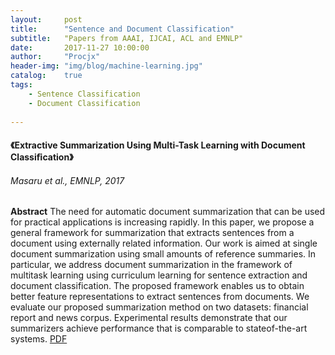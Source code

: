 ```yaml
---
layout:     post
title:      "Sentence and Document Classification"
subtitle:   "Papers from AAAI, IJCAI, ACL and EMNLP"
date:       2017-11-27 10:00:00
author:     "Procjx"
header-img: "img/blog/machine-learning.jpg"
catalog:    true
tags:
    - Sentence Classification
    - Document Classification
    
---
```


#### 《Extractive Summarization Using Multi-Task Learning with Document Classiﬁcation》
###### Masaru et al., EMNLP, 2017
<b> Abstract</b>
The need for automatic document summarization that can be used for practical applications is increasing rapidly. In this paper, we propose a general framework for summarization that extracts sentences from a document using externally related information. Our work is aimed at single document summarization using small amounts of reference summaries. In particular, we address document summarization in the framework of multitask learning using curriculum learning for sentence extraction and document classification. The proposed framework enables us to obtain better feature representations to extract sentences from documents. We evaluate our proposed summarization method on two datasets: financial report and news corpus. Experimental results demonstrate that our summarizers achieve performance that is comparable to stateof-the-art systems.
 [PDF](http://aclweb.org/anthology/D17-1222)
